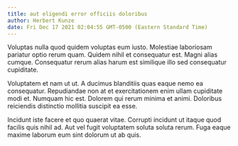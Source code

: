 ```yaml
---
title: aut eligendi error officiis doloribus
author: Herbert Kunze
date: Fri Dec 17 2021 02:04:55 GMT-0500 (Eastern Standard Time)
---
```

Voluptas nulla quod quidem voluptas eum iusto. Molestiae laboriosam pariatur optio rerum quam. Quidem nihil et consequatur est. Magni alias cumque. Consequatur rerum alias harum est similique illo sed consequatur cupiditate.

 Voluptatem et nam ut ut. A ducimus blanditiis quas eaque nemo ea consequatur. Repudiandae non at et exercitationem enim ullam cupiditate modi et. Numquam hic est. Dolorem qui rerum minima et animi. Doloribus reiciendis distinctio mollitia suscipit ea esse.

 Incidunt iste facere et quo quaerat vitae. Corrupti incidunt ut itaque quod facilis quis nihil ad. Aut vel fugit voluptatem soluta soluta rerum. Fuga eaque maxime laborum eum sint dolorum ut ab quis.